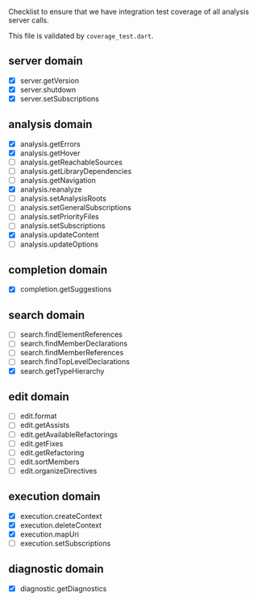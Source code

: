 Checklist to ensure that we have integration test coverage of all analysis
server calls.

This file is validated by `coverage_test.dart`.

## server domain
- [x] server.getVersion
- [x] server.shutdown
- [x] server.setSubscriptions

## analysis domain
- [x] analysis.getErrors
- [x] analysis.getHover
- [ ] analysis.getReachableSources
- [ ] analysis.getLibraryDependencies
- [ ] analysis.getNavigation
- [x] analysis.reanalyze
- [ ] analysis.setAnalysisRoots
- [ ] analysis.setGeneralSubscriptions
- [ ] analysis.setPriorityFiles
- [ ] analysis.setSubscriptions
- [x] analysis.updateContent
- [ ] analysis.updateOptions

## completion domain
- [x] completion.getSuggestions

## search domain
- [ ] search.findElementReferences
- [ ] search.findMemberDeclarations
- [ ] search.findMemberReferences
- [ ] search.findTopLevelDeclarations
- [x] search.getTypeHierarchy

## edit domain
- [ ] edit.format
- [ ] edit.getAssists
- [ ] edit.getAvailableRefactorings
- [ ] edit.getFixes
- [ ] edit.getRefactoring
- [ ] edit.sortMembers
- [ ] edit.organizeDirectives

## execution domain
- [x] execution.createContext
- [x] execution.deleteContext
- [x] execution.mapUri
- [ ] execution.setSubscriptions

## diagnostic domain
- [x] diagnostic.getDiagnostics

